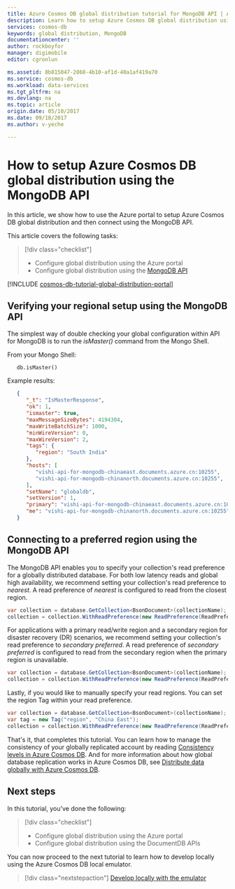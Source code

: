 ```yaml
---
title: Azure Cosmos DB global distribution tutorial for MongoDB API | Azure
description: Learn how to setup Azure Cosmos DB global distribution using the MongoDB API.
services: cosmos-db
keywords: global distribution, MongoDB
documentationcenter: ''
author: rockboyfor
manager: digimobile
editor: cgronlun

ms.assetid: 8b815047-2868-4b10-af1d-40a1af419a70
ms.service: cosmos-db
ms.workload: data-services
ms.tgt_pltfrm: na
ms.devlang: na
ms.topic: article
origin.date: 05/10/2017
ms.date: 09/18/2017
ms.author: v-yeche

---
```

# How to setup Azure Cosmos DB global distribution using the MongoDB API

In this article, we show how to use the Azure portal to setup Azure Cosmos DB global distribution and then connect using the MongoDB API.

This article covers the following tasks: 

> [!div class="checklist"]
> * Configure global distribution using the Azure portal
> * Configure global distribution using the [MongoDB API](mongodb-introduction.md)

[!INCLUDE [cosmos-db-tutorial-global-distribution-portal](../../includes/cosmos-db-tutorial-global-distribution-portal.md)]

## Verifying your regional setup using the MongoDB API
The simplest way of double checking your global configuration within API for MongoDB is to run the *isMaster()* command from the Mongo Shell.

From your Mongo Shell:

   ```
      db.isMaster()
   ```

Example results:

   ```JSON
      {
         "_t": "IsMasterResponse",
         "ok": 1,
         "ismaster": true,
         "maxMessageSizeBytes": 4194304,
         "maxWriteBatchSize": 1000,
         "minWireVersion": 0,
         "maxWireVersion": 2,
         "tags": {
            "region": "South India"
         },
         "hosts": [
            "vishi-api-for-mongodb-chinaeast.documents.azure.cn:10255",
            "vishi-api-for-mongodb-chinanorth.documents.azure.cn:10255",
         ],
         "setName": "globaldb",
         "setVersion": 1,
         "primary": "vishi-api-for-mongodb-chinaeast.documents.azure.cn:10255",
         "me": "vishi-api-for-mongodb-chinanorth.documents.azure.cn:10255"
      }
   ```

## Connecting to a preferred region using the MongoDB API

The MongoDB API enables you to specify your collection's read preference for a globally distributed database. For both low latency reads and global high availability, we recommend setting your collection's read preference to *nearest*. A read preference of *nearest* is configured to read from the closest region.

```csharp
var collection = database.GetCollection<BsonDocument>(collectionName);
collection = collection.WithReadPreference(new ReadPreference(ReadPreferenceMode.Nearest));
```

For applications with a primary read/write region and a secondary region for disaster recovery (DR) scenarios, we recommend setting your collection's read preference to *secondary preferred*. A read preference of *secondary preferred* is configured to read from the secondary region when the primary region is unavailable.

```csharp
var collection = database.GetCollection<BsonDocument>(collectionName);
collection = collection.WithReadPreference(new ReadPreference(ReadPreferenceMode.SecondaryPreferred));
```

Lastly, if you would like to manually specify your read regions. You can set the region Tag within your read preference.

```csharp
var collection = database.GetCollection<BsonDocument>(collectionName);
var tag = new Tag("region", "China East");
collection = collection.WithReadPreference(new ReadPreference(ReadPreferenceMode.Secondary, new[] { new TagSet(new[] { tag }) }));
```

That's it, that completes this tutorial. You can learn how to manage the consistency of your globally replicated account by reading [Consistency levels in Azure Cosmos DB](consistency-levels.md). And for more information about how global database replication works in Azure Cosmos DB, see [Distribute data globally with Azure Cosmos DB](distribute-data-globally.md).

## Next steps

In this tutorial, you've done the following:

> [!div class="checklist"]
> * Configure global distribution using the Azure portal
> * Configure global distribution using the DocumentDB APIs

You can now proceed to the next tutorial to learn how to develop locally using the Azure Cosmos DB local emulator.

> [!div class="nextstepaction"]
> [Develop locally with the emulator](local-emulator.md)

<!--Update_Description: wording update-->